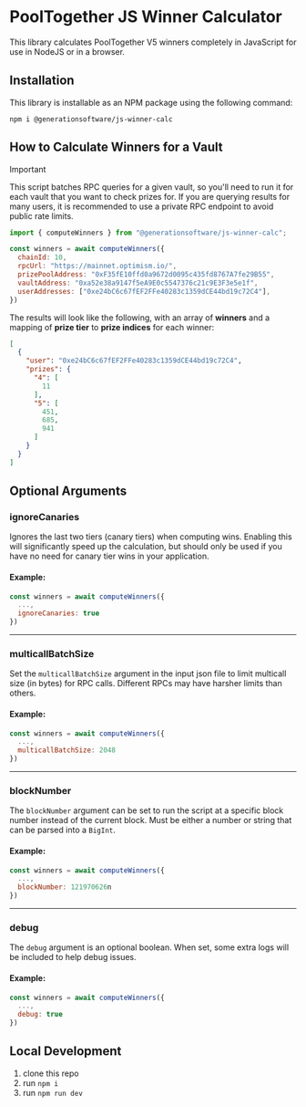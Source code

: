 # PoolTogether JS Winner Calculator

This library calculates PoolTogether V5 winners completely in JavaScript for use in NodeJS or in a browser.

## Installation

This library is installable as an NPM package using the following command:

```
npm i @generationsoftware/js-winner-calc
```

## How to Calculate Winners for a Vault

> [!Important]
> This script batches RPC queries for a given vault, so you'll need to run it for each vault that you want to check prizes for. If you are querying results for many users, it is recommended to use a private RPC endpoint to avoid public rate limits.

```js
import { computeWinners } from "@generationsoftware/js-winner-calc";

const winners = await computeWinners({
  chainId: 10,
  rpcUrl: "https://mainnet.optimism.io/",
  prizePoolAddress: "0xF35fE10ffd0a9672d0095c435fd8767A7fe29B55",
  vaultAddress: "0xa52e38a9147f5eA9E0c5547376c21c9E3F3e5e1f",
  userAddresses: ["0xe24bC6c67fEF2FFe40283c1359dCE44bd19c72C4"],
})
```

The results will look like the following, with an array of **winners** and a mapping of **prize tier** to **prize indices** for each winner:

```json
[
  {
    "user": "0xe24bC6c67fEF2FFe40283c1359dCE44bd19c72C4",
    "prizes": {
      "4": [
        11
      ],
      "5": [
        451,
        685,
        941
      ]
    }
  }
]
```

## Optional Arguments

### ignoreCanaries

Ignores the last two tiers (canary tiers) when computing wins. Enabling this will significantly speed up the calculation, but should only be used if you have no need for canary tier wins in your application.

#### Example:

```js
const winners = await computeWinners({
  ...,
  ignoreCanaries: true
})
```

--------------------------------------------------------------------------------

### multicallBatchSize

Set the `multicallBatchSize` argument in the input json file to limit multicall size (in bytes) for RPC calls. Different RPCs may have harsher limits than others.

#### Example:

```js
const winners = await computeWinners({
  ...,
  multicallBatchSize: 2048
})
```

--------------------------------------------------------------------------------

### blockNumber

The `blockNumber` argument can be set to run the script at a specific block number instead of the current block. Must be either a number or string that can be parsed into a `BigInt`.

#### Example:

```js
const winners = await computeWinners({
  ...,
  blockNumber: 121970626n
})
```

--------------------------------------------------------------------------------

### debug

The `debug` argument is an optional boolean. When set, some extra logs will be included to help debug issues.

#### Example:

```js
const winners = await computeWinners({
  ...,
  debug: true
})
```

## Local Development

1. clone this repo
3. run `npm i`
4. run `npm run dev`
